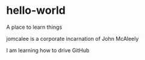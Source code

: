 # hello-world
A place to learn things

jomcalee is a corporate incarnation of John McAleely

I am learning how to drive GitHub